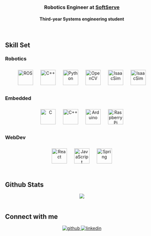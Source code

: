 
  ### <div align="center">Robotics Engineer at [SoftServe](https://www.linkedin.com/company/softserve/mycompany/)</div>  
  #### <div align="center">Third-year Systems engineering student</div>  

<br/>  


## Skill Set  

### Robotics

<div align="center">  
<a href="https://www.ros.org/" target="_blank"><img style="margin: 10px" src="https://upload.wikimedia.org/wikipedia/commons/b/bb/Ros_logo.svg" alt="ROS" height="50" /></a>  
<a href="https://www.cplusplus.com/" target="_blank"><img style="margin: 10px" src="https://profilinator.rishav.dev/skills-assets/cplusplus-original.svg" alt="C++" height="50" /></a>  
<a href="https://www.python.org/" target="_blank"><img style="margin: 10px" src="https://profilinator.rishav.dev/skills-assets/python-original.svg" alt="Python" height="50" /></a>   
<a href="https://opencv.org/" target="_blank"><img style="margin: 10px" src="https://profilinator.rishav.dev/skills-assets/opencv-icon.svg" alt="OpenCV" height="50" /></a>   
<a href="https://developer.nvidia.com/isaac-sim" target="_blank"><img style="margin: 10px" src="https://d7umqicpi7263.cloudfront.net/img/product/629bcf54-2bbe-4413-95cf-ae658631f760/29e2888f-5f7c-4001-ab3a-574b6a720203" alt="IsaacSim" height="50" /></a>  
<a href="https://classic.gazebosim.org/" target="_blank"><img style="margin: 10px" src="https://classic.gazebosim.org/assets/gazebo_vert-af0a0ada204b42b6daca54e98766979e45e011ea22347ffe90580458476d26d6.png" alt="IsaacSim" height="50" /></a>  
</div>

</td><td valign="top" width="33%">

### Embedded

  <div align="center">  
<a href="https://www.cprogramming.com/" target="_blank"><img style="margin: 10px" src="https://profilinator.rishav.dev/skills-assets/c-original.svg" alt="C" height="50" /></a>  
<a href="https://www.cplusplus.com/" target="_blank"><img style="margin: 10px" src="https://profilinator.rishav.dev/skills-assets/cplusplus-original.svg" alt="C++" height="50" /></a>  
<a href="https://www.arduino.cc/" target="_blank"><img style="margin: 10px" src="https://profilinator.rishav.dev/skills-assets/arduino.png" alt="Arduino" height="50" /></a>  
<a href="https://www.raspberrypi.org/" target="_blank"><img style="margin: 10px" src="https://profilinator.rishav.dev/skills-assets/raspberrypi.png" alt="Raspberry Pi" height="50" /></a>  
</div>

</td><td valign="top" width="33%">



### WebDev  
<div align="center">  
<a href="https://reactjs.org/" target="_blank"><img style="margin: 10px" src="https://profilinator.rishav.dev/skills-assets/react-original-wordmark.svg" alt="React" height="50" /></a>  
<a href="https://www.javascript.com/" target="_blank"><img style="margin: 10px" src="https://profilinator.rishav.dev/skills-assets/javascript-original.svg" alt="JavaScript" height="50" /></a>  
<a href="https://docs.spring.io/spring-framework/docs/3.0.x/reference/expressions.html#:~:text=The%20Spring%20Expression%20Language%20(SpEL,and%20basic%20string%20templating%20functionality." target="_blank"><img style="margin: 10px" src="https://profilinator.rishav.dev/skills-assets/springio-icon.svg" alt="Spring" height="50" /></a>  
</div>

<br/>  

</table>  

## Github Stats  
<div align="center"><img src="https://github-readme-stats.vercel.app/api?username=RybOlya&show_icons=true&count_private=true&hide_border=true" align="center" /></div>  
<br/> 

## Connect with me  
<div align="center">
<a href="https://github.com/RybOlya" target="_blank">
<img src=https://img.shields.io/badge/github-%2324292e.svg?&style=for-the-badge&logo=github&logoColor=white alt=github style="margin-bottom: 5px;" />
</a>
<a href="https://linkedin.com/in/olha-rybenchuk" target="_blank">
<img src=https://img.shields.io/badge/linkedin-%231E77B5.svg?&style=for-the-badge&logo=linkedin&logoColor=white alt=linkedin style="margin-bottom: 5px;" />
</a>
</div>  
  

<br/>  
